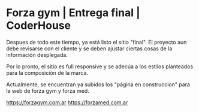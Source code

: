 # Forza gym | Entrega final | CoderHouse

Despues de todo este tiempo, ya está listo el sitio "final". El proyecto aun debe revisarse con el cliente y se deben ajustar ciertas cosas de la información desplegada. 

Por lo pronto, el sitio es full responsive y se adecúa a los estilos planteados para la composición de la marca.

Actualmente, se encuentran ya subidos los "página en construccion" para la web de forza gym y forza med.

https://forzagym.com.ar
https://forzamed.com.ar
